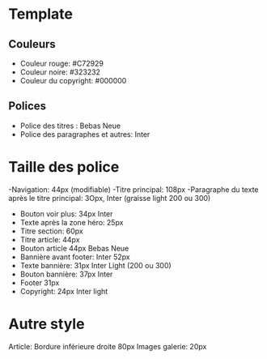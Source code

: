 # Template

## Couleurs

- Couleur rouge: #C72929
- Couleur noire: #323232
- Couleur du copyright: #000000

## Polices

- Police des titres : Bebas Neue
- Police des paragraphes et autres: Inter

# Taille des police
-Navigation: 44px (modifiable)
-Titre principal: 108px
-Paragraphe du texte après le titre principal: 3Opx, Inter (graisse light 200 ou 300)
- Bouton voir plus: 34px Inter
- Texte après la zone héro: 25px
- Titre section: 60px
- Titre article: 44px
- Bouton article 44px Bebas Neue
- Bannière avant footer: Inter 52px
- Texte bannière: 31px Inter Light (200 ou 300)
- Bouton bannière: 37px Inter
- Footer 31px
- Copyright: 24px Inter light

# Autre style
 Article: Bordure inférieure droite 80px
 Images galerie: 20px